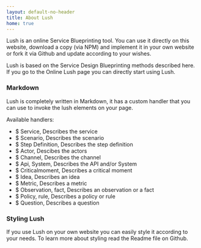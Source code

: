 ```yaml
---
layout: default-no-header
title: About Lush
home: true
---
```


Lush is an online Service Blueprinting tool. You can use it directly on this website, download a copy (via NPM) and implement it in your own website or fork it via Github and update according to your wishes.

Lush is based on the Service Design Blueprinting methods described here. If you go to the Online Lush page you can directly start using Lush.

### Markdown

Lush is completely written in Markdown, it has a custom handler that you can use to invoke the lush elements on your page.

Available handlers:

* $ Service, Describes the service
* $ Scenario, Describes the scenario
* $ Step Definition, Describes the step definition
* $ Actor, Descibes the actors
* $ Channel, Describes the channel
* $ Api, System, Describes the API and/or System
* $ Criticalmoment, Describes a critical moment
* $ Idea, Describes an idea
* $ Metric, Describes a metric
* $ Observation, fact, Describes an observation or a fact
* $ Policy, rule, Describes a policy or rule
* $ Question, Describes a question

### Styling Lush

If you use Lush on your own website you can easily style it according to your needs. To learn more about styling read the Readme file on Github.
